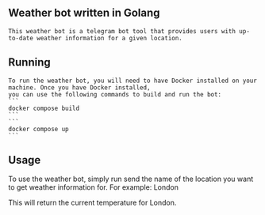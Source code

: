 ## Weather bot written in Golang
    This weather bot is a telegram bot tool that provides users with up-to-date weather information for a given location.

## Running
    To run the weather bot, you will need to have Docker installed on your machine. Once you have Docker installed,
    you can use the following commands to build and run the bot:
    ```
    docker compose build
    ```
    ```
    docker compose up
    ```

## Usage
To use the weather bot, simply run send the name of the location you want to get weather information for.
    For example:
        London

This will return the current temperature for London.

